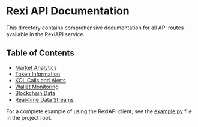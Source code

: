 # Rexi API Documentation

This directory contains comprehensive documentation for all API routes available in the RexiAPI service.

## Table of Contents
- [Market Analytics](market-analytics.md)
- [Token Information](token-information.md)
- [KOL Calls and Alerts](kol-calls-alerts.md)
- [Wallet Monitoring](wallet-monitoring.md)
- [Blockchain Data](blockchain-data.md)
- [Real-time Data Streams](realtime-data.md)

For a complete example of using the RexiAPI client, see the [example.py](../example.py) file in the project root.
